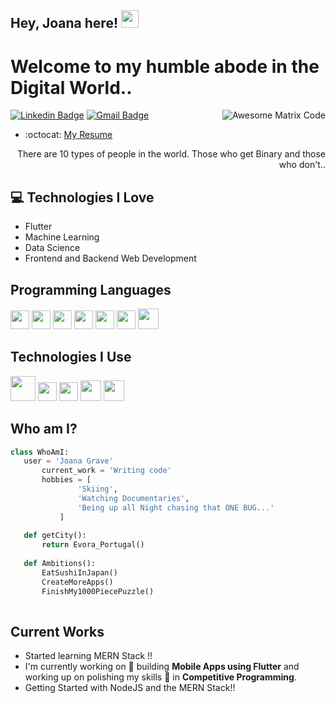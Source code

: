 ## Hey, Joana here!  <img src="https://media.giphy.com/media/hvRJCLFzcasrR4ia7z/giphy.gif" width="28px" height="28px">

<h1>Welcome to my humble abode in the Digital World..</h1> 

<img src = 'https://github.com/MarikIshtar007/MarikIshtar007/blob/master/images/matrix.gif' alt = 'Awesome Matrix Code' align='right'/>

[![Linkedin Badge](https://img.shields.io/badge/-joanagrave-blue?style=flat-square&logo=Linkedin&logoColor=white&link=https://www.linkedin.com/in/joana-grave)](https://www.linkedin.com/in/joana-grave/) [![Gmail Badge](https://img.shields.io/badge/-jotaylorgrave@gmail.com-c14438?style=flat-square&logo=Gmail&logoColor=white&link=mailto:jotaylorgrave@gmail.com)](mailto:jotaylorgrave@gmail.com)
<!-- <p align="left"> <img src="https://komarev.com/ghpvc/?username=MarikIshtar007" alt="MarikIshtar007" /> </p> -->
- :octocat: [My Resume](https://drive.google.com/file/d/1EL3jk_4kI472iBT96tgy7M2AdILRKyIt/view?usp=sharing)

<div style="text-align: right">There are 10 types of people in the world. Those who get Binary and those who don't.. </div>

## :computer: Technologies I Love
* Flutter
* Machine Learning
* Data Science
* Frontend and Backend Web Development

<!-- <img src = "https://github-readme-stats.vercel.app/api/top-langs/?username=MarikIshtar007&layout=compact"> -->

## Programming Languages
<img src = 'https://github.com/MarikIshtar007/MarikIshtar007/blob/master/images/c-original.svg' width='30'/> <img src = 'https://github.com/MarikIshtar007/MarikIshtar007/blob/master/images/python2.png' height='30'/>  <img src = 'https://github.com/MarikIshtar007/MarikIshtar007/blob/master/images/html.svg' width='30'/> <img src='https://github.com/MarikIshtar007/MarikIshtar007/blob/master/images/java.svg' width='30'/> <img src = 'https://github.com/MarikIshtar007/MarikIshtar007/blob/master/images/css.svg' width='30'/> <img src = 'https://github.com/MarikIshtar007/MarikIshtar007/blob/master/images/js.svg' width='30'/> <img src = 'https://github.com/MarikIshtar007/MarikIshtar007/blob/master/images/bootstrap.svg' width='33'/>
 
 ## Technologies I Use
<img src = 'https://github.com/MarikIshtar007/MarikIshtar007/blob/master/images/django.svg' height='40'/> <img src = 'https://github.com/MarikIshtar007/MarikIshtar007/blob/master/images/flask.png' width='30'/> <img src = 'https://github.com/MarikIshtar007/MarikIshtar007/blob/master/images/git.svg' width='30'/> <img src = 'https://github.com/MarikIshtar007/MarikIshtar007/blob/master/images/nodejs.svg' width='33'/> <img src = 'https://github.com/MarikIshtar007/MarikIshtar007/blob/master/images/react.svg' width='33'/>
 
 ## Who am I?
 ```python
 class WhoAmI:
 	user = 'Joana Grave'
		current_work = 'Writing code'
		hobbies = [
				'Skiing',
				'Watching Documentaries',
				'Being up all Night chasing that ONE BUG...'
			]
	
	def getCity():
		return Evora_Portugal()
	
	def Ambitions():
		EatSushiInJapan()
		CreateMoreApps()
		FinishMy1000PiecePuzzle()
	
 ```
 
## Current Works
 * Started learning MERN Stack !!
 * I'm currently working on 🔭 building **Mobile Apps using Flutter** and working up on polishing my skills 🌱 in **Competitive Programming**.
 * Getting Started with NodeJS and the MERN Stack!!
 
<!-- ## Other Stuff
  - :octocat: [My Resume](https://docs.google.com/document/d/1m1x11hMoN03_-gmz2i6Y3CggD6-yoCWZelx1mNfi4dM/edit?usp=sharing) -->
